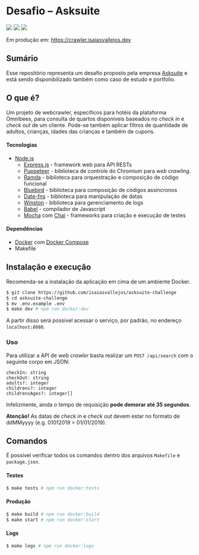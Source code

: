 # Desafio – Asksuite

![](https://img.shields.io/github/package-json/v/isaiasvallejos/asksuite-challenge.svg) ![](https://img.shields.io/github/license/isaiasvallejos/asksuite-challenge.svg) ![](https://img.shields.io/github/languages/top/isaiasvallejos/asksuite-challenge.svg?&color=yellow)

Em produção em: https://crawler.isaiasvallejos.dev

## Sumário

Esse repositório representa um desafio proposto pela empresa [Asksuite](https://asksuite.com/) e está sendo disponibilizado também como caso de estudo e portfolio.

## O que é?

Um projeto de webcrawler, especificos para hotéis da plataforma Omnibees, para consulta de quartos disponíveis baseados no _check in_ e _check out_ de um cliente. Pode-se também aplicar filtros de quantidade de adultos, crianças, idades das crianças e também de cupons.

#### Tecnologias

- [Node.js](https://nodejs.org)
  - [Express.js](https://expressjs.com) - framework web para API RESTs
  - [Puppeteer](https://github.com/GoogleChrome/puppeteer) - biblioteca de controle do Chromium para _web crawling_.
  - [Ramda](https://ramdajs.com) - biblioteca para orquestração e composição de código funcional
  - [Bluebird](http://bluebirdjs.com/docs/api-reference.html) - biblioteca para composição de códigos assíncronos
  - [Date-fns](https://date-fns.org/) - biblioteca para manipulação de datas
  - [Winston](https://github.com/winstonjs/winston) - biblioteca para gerenciamento de logs
  - [Babel](https://babeljs.io/) - compilador de Javascript
  - [Mocha](https://mochajs.org/) com [Chai](https://www.chaijs.com/) - frameworks para criação e execução de testes

#### Dependências

- [Docker](https://www.docker.com/) com [Docker Compose](https://docs.docker.com/compose/)
- Makefile

## Instalação e execução

Recomenda-se a instalação da aplicação em cima de um ambiente Docker.

```sh
$ git clone https://github.com/isaiasvallejos/asksuite-challenge
$ cd asksuite-challenge
$ mv .env.example .env
$ make dev # npm run docker:dev
```

A partir disso será possível acessar o serviço, por padrão, no endereço `localhost:8080`.

### Uso

Para utilizar a API de _web crawler_ basta realizar um `POST /api/search` com o seguinte corpo em JSON:

```
checkIn: string
checkOut: string
adults?: integer
childrens?: integer
childrensAges?: integer[]
```

Infelizmente, ainda o tempo de requisição **pode demorar até 35 segundos**.

**Atenção!** As datas de _check in_ e _check out_ devem estar no formato de ddMMyyyy (e.g. 01012019 = 01/01/2019).

## Comandos

É possível verificar todos os comandos dentro dos arquivos `Makefile` e `package.json`.

#### Testes

```sh
$ make tests # npm run docker:tests
```

#### Produção

```sh
$ make build # npm run docker:build
$ make start # npm run docker:start
```

#### Logs

```sh
$ make logs # npm run docker:logs
```

